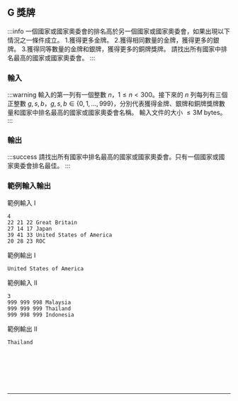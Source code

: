 ## G 獎牌
:::info
一個國家或國家奧委會的排名高於另一個國家或國家奧委會，如果出現以下情況之一條件成立。
1.獲得更多金牌。
2.獲得相同數量的金牌，獲得更多的銀牌。
3.獲得同等數量的金牌和銀牌，獲得更多的銅牌獎牌。
請找出所有國家中排名最高的國家或國家奧委會。
:::

<!---
Problem A
Olympic Ranking
--->

### 輸入
:::warning
輸入的第一列有一個整數 $n$，$1 ≤ n < 300$。接下來的 $n$ 列每列有三個正整數 $g, s, b$，$g, s, b \in \{0, 1, \dots , 999\}$，分別代表獲得金牌、銀牌和銅牌獎牌數量和國家中排名最高的國家或國家奧委會名稱。
輸入文件的大小 $\leq 3M$ bytes。
:::

### 輸出
:::success
請找出所有國家中排名最高的國家或國家奧委會。只有一個國家或國家奧委會排名最佳。
:::

### 範例輸入輸出
範例輸入 I
```shell=
4
22 21 22 Great Britain
27 14 17 Japan
39 41 33 United States of America
20 28 23 ROC
```
範例輸出 I
```shell=
United States of America
```
範例輸入 II
```shell=
3
999 999 998 Malaysia
999 999 999 Thailand
999 998 999 Indonesia
```

範例輸出 II
```shell=
Thailand
```

<div id="moon"></div>

<style>
#moon {
  width: 80px;
  height: 80px;
  page-break-after: always /*在標籤後換頁*/
}
</style>

---
